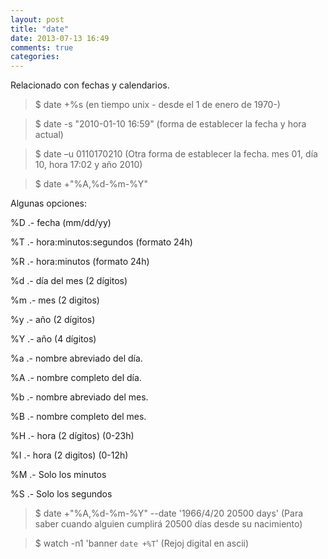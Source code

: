 ```yaml
---
layout: post
title: "date"
date: 2013-07-13 16:49
comments: true
categories: 
---
```

Relacionado con fechas y calendarios.

>$ date +%s  (en tiempo unix - desde el 1 de enero de 1970-)

>$ date -s "2010-01-10 16:59"  (forma de establecer la fecha y hora actual) 

>$ date –u 0110170210  (Otra forma de establecer la fecha. mes 01, día 10, hora 17:02 y año 2010) 

>$ date +"%A,%d-%m-%Y" 

Algunas opciones:

%D  .- fecha (mm/dd/yy)

%T   .- hora:minutos:segundos (formato 24h)

%R   .- hora:minutos (formato 24h)

%d   .- día del mes (2 dígitos)

%m  .- mes (2 digitos)

%y   .- año (2 dígitos)

%Y   .- año (4 dígitos)

%a   .- nombre abreviado del día.

%A   .- nombre completo del día.

%b   .- nombre abreviado del mes.

%B   .- nombre completo del mes.

%H   .- hora (2 dígitos) (0-23h)

%I    .- hora (2 digitos) (0-12h)

%M  .- Solo los minutos

%S   .- Solo los segundos

>$ date +"%A,%d-%m-%Y" --date '1966/4/20 20500 days' (Para saber cuando alguien cumplirá 20500 días desde su nacimiento)

>$ watch -n1 'banner `date +%T`' (Rejoj digital en ascii)

